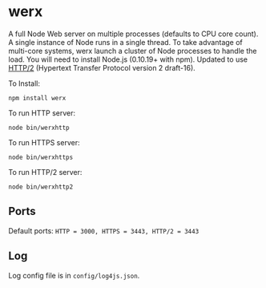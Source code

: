 werx
====

A full Node Web server on multiple processes (defaults to CPU core count). A single instance of Node runs in a single thread. To take advantage of multi-core systems, werx launch a cluster of Node processes to handle the load. You will need to install Node.js (0.10.19+ with npm). Updated to use [HTTP/2] (Hypertext Transfer Protocol version 2 draft-16).

To Install:

```
npm install werx
``` 

To run HTTP server:

```
node bin/werxhttp
```

To run HTTPS server:

```
node bin/werxhttps
```

To run HTTP/2 server:

```
node bin/werxhttp2
```

## Ports

Default ports: `HTTP = 3000, HTTPS = 3443, HTTP/2 = 3443`

## Log

Log config file is in `config/log4js.json`. 


[HTTP/2]:(http://tools.ietf.org/html/draft-ietf-httpbis-http2-16)
